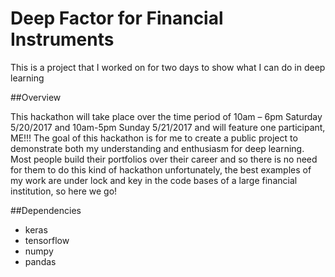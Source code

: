 # Deep Factor for Financial Instruments
This is a project that I worked on for two days to show what I can do in deep learning

##Overview

This hackathon will take place over the time period of 10am – 6pm Saturday 5/20/2017 and 10am-5pm Sunday 5/21/2017 and will feature one participant, ME!!!
The goal of this hackathon is for me to create a public project to demonstrate both my understanding and enthusiasm for deep learning. Most people build their portfolios over their career and so there is no need for them to do this kind of hackathon unfortunately, the best examples of my work are under lock and key in the code bases of a large financial institution, so here we go!

##Dependencies

* keras
* tensorflow
* numpy
* pandas


